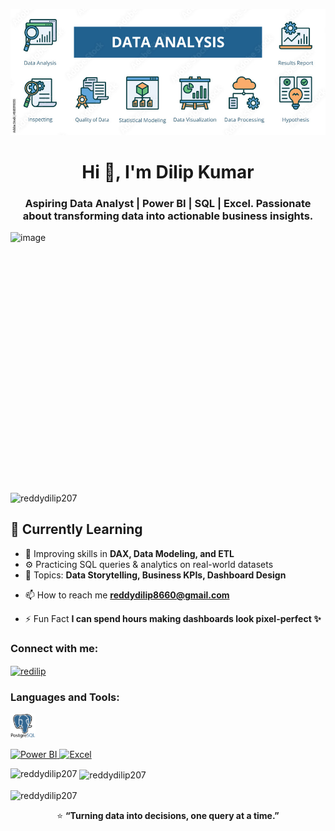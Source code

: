 ![logo](https://github.com/reddydilip207/reddydilip207/blob/main/data%20analysis.jpg)
<h1 align="center">Hi 👋, I'm Dilip Kumar</h1>
<h3 align="center">Aspiring Data Analyst | Power BI | SQL | Excel. Passionate about transforming data into actionable business insights.</h3>

<img align="right" alt="image" width="626" height="417"  src="https://github.com/user-attachments/assets/4c3aec45-7c5d-4b9f-bd7a-2a8a2e8e5085" />

<p align="left"> <img src="https://komarev.com/ghpvc/?username=reddydilip207&label=Profile%20views&color=0e75b6&style=flat" alt="reddydilip207" /> 

<h2>🌱 Currently Learning</h2>
<ul>
  <li>📘 Improving skills in <b>DAX, Data Modeling, and ETL</b></li>
  <li>⚙️ Practicing SQL queries & analytics on real-world datasets </b></li>
  <li>💭 Topics: <b>Data Storytelling, Business KPIs, Dashboard Design</b></li>
</ul>

- 📫 How to reach me **reddydilip8660@gmail.com**

- ⚡ Fun Fact **I can spend hours making dashboards look pixel-perfect ✨**

<h3 align="left">Connect with me:</h3>
<p align="left">
<a href="https://linkedin.com/in/redilip" target="blank"><img align="center" src="https://raw.githubusercontent.com/rahuldkjain/github-profile-readme-generator/master/src/images/icons/Social/linked-in-alt.svg" alt="redilip" height="30" width="40" /></a>
</p>

<h3 align="left">Languages and Tools:</h3>
<p align="left"> <a href="https://www.postgresql.org" target="_blank" rel="noreferrer"> <img src="https://raw.githubusercontent.com/devicons/devicon/master/icons/postgresql/postgresql-original-wordmark.svg" alt="postgresql" width="40" height="40"/> </a> 
<p>

  <!-- Power BI -->
  <a href="https://powerbi.microsoft.com/" target="_blank" rel="noreferrer">
    <img src="https://img.shields.io/badge/Power%20BI-F2C811?style=for-the-badge&logo=power-bi&logoColor=black" alt="Power BI"/>
  </a>

  <!-- Excel -->
  <a href="https://www.microsoft.com/en-us/microsoft-365/excel" target="_blank" rel="noreferrer">
    <img src="https://img.shields.io/badge/Excel-217346?style=for-the-badge&logo=microsoft-excel&logoColor=white" alt="Excel"/>
  </a>
</p>

<p><img align="left" src="https://github-readme-stats.vercel.app/api/top-langs?username=reddydilip207&show_icons=true&locale=en&layout=compact" alt="reddydilip207" /></p>

<p>&nbsp;<img align="center" src="https://github-readme-stats.vercel.app/api?username=reddydilip207&show_icons=true&locale=en" alt="reddydilip207" /></p>

<p><img align="center" src="https://github-readme-streak-stats.herokuapp.com/?user=reddydilip207&" alt="reddydilip207" /></p>



<p align="center">⭐ <b>“Turning data into decisions, one query at a time.”</b></p>

